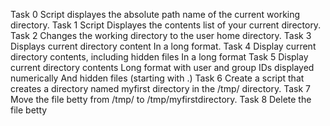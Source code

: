 Task 0 Script displayes the absolute path name of the current working directory.
Task 1 Script Displayes the contents list of your current directory.
Task 2 Changes the working directory to the user home directory.
Task 3 Displays current directory content In a long format.
Task 4 Display current directory contents, including hidden files In a long format
Task 5 Display current directory contents Long format with user and group IDs displayed numerically And hidden files (starting with .)
Task 6 Create a script that creates a directory named myfirst directory in the /tmp/ directory.
Task 7 Move the file betty from /tmp/ to /tmp/myfirstdirectory.
Task 8 Delete the file betty
